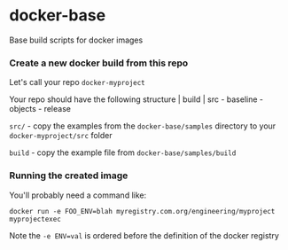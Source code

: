docker-base
============

Base build scripts for docker images


### Create a new docker build from this repo


Let's call your repo `docker-myproject`


Your repo should have the following structure
     | build
     | src
       - baseline
       - objects
       - release

`src/` - copy the examples from the `docker-base/samples` directory to your `docker-myproject/src` folder

`build` - copy the example file from `docker-base/samples/build`

### Running the created image


You'll probably need a command like: 

    docker run -e FOO_ENV=blah myregistry.com.org/engineering/myproject myprojectexec

Note the `-e ENV=val` is ordered before the definition of the docker registry

